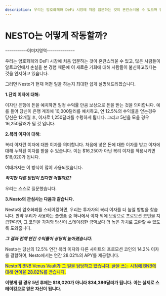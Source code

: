```yaml
---
description: 우리는 암호화폐와 DeFi 시장에 처음 입문하는 것이 혼란스러울 수 있으며 방향을 잃을 수 있다는 것을 알고 있습니다.
---
```


# NESTO는 어떻게 작동할까?

\-----------이미지영역--------------

우리는 암호화폐와 DeFi 시장에 처음 입문하는 것이 혼란스러울 수 있고, 많은 사람들이 알트코인에서 손실을 본 경험 때문에 이 새로운 기회에 대해 사람들이 불신하고있다는 것을 인지하고 있습니다.

그러면 Nesto가 현재 어떤 일을 하는지 최대한 쉽게 설명해드리겠습니다.

**1.단리 이자에 대해:**

이자란 은행에 돈을 예치하면 일정 수익률 만큼 보상으로 돈을 받는 것을 의미합니다. 예를 들어 당신이 은행 계좌에 10,000달러를 예치하고, 연 12.5%의 수익률을 얻는경우 당신은 12개월 후, 이자로 1,250달러를 수령하게 됩니다. 그리고 5년을 모을 경우 16,250달러가 될 것 입니다.

**2.복리 이자에 대해:**

복리 이자란 이자에 대한 이자를 의미합니다. 처음에 넣은 돈에 대한 이자를 받고 이자에 대해 누적된 이자를 받을 수 있습니다. 이는 $16,250가 아닌 복리 이자를 적용시키면 $18,020가 됩니다.

여태까지는 이 방식이 많이 사용되었습니다.

_**하지만 다른 방법이 있다면 어떨까요?**_

우리는 스스로 질문했습니다.

**3.Nesto의 관심사는 다음과 같습니다.**

Nesto에 암호화폐를 스테이킹하면, 우리는 투자자의 복리 이자를 더 높일 방법을 찾습니다. 만약 우리가 사용하는 플랫폼 중 하나에서 이자 외에 보상으로 프로모션 코인을 지급한다면, 그 코인을 가져와 당신이 스테이킹한 금액보다 더 높은 가치로 교환할 수 있도록 도와줍니다.

_**그 결과 전체 연간 수익률이 상당히 높아졌습니다.**_

Nesto는 당신의 12.5% 연간 복리 이자와 다른 사이트의 프로모션 코인의 14.2% 이자를 결합하여, Nesto에서는 연간 28.02%의 APY를 제공합니다.

<mark style="color:blue;">Nesto의 BNB Venus Vault가 그 일을 담당하고 있습니다. 글을 쓰는 시점에 BNB에 대해 연이율 28.02%를 받습니다.</mark>

**이렇게 될 경우 5년 후에는 $18,020가 아니라 $34,386달러가 됩니다. 이는 실제로 스테이킹으로 얻은 자산이 됩니다.**

